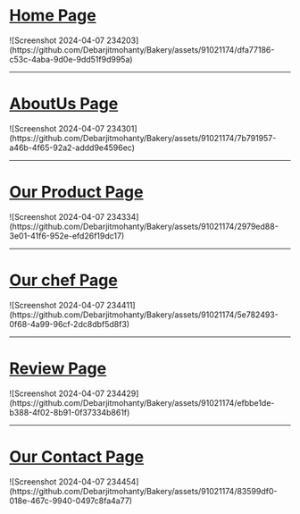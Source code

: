 <h1><u>Home Page</u></h1>
![Screenshot 2024-04-07 234203](https://github.com/Debarjitmohanty/Bakery/assets/91021174/dfa77186-c53c-4aba-9d0e-9dd51f9d995a)
<hr>
<h1><u>AboutUs Page</u></h1>
![Screenshot 2024-04-07 234301](https://github.com/Debarjitmohanty/Bakery/assets/91021174/7b791957-a46b-4f65-92a2-addd9e4596ec)
<hr>
<h1><u>Our Product Page</u></h1>
![Screenshot 2024-04-07 234334](https://github.com/Debarjitmohanty/Bakery/assets/91021174/2979ed88-3e01-41f6-952e-efd26f19dc17)
<hr>
<h1><u>Our chef Page</u></h1>
![Screenshot 2024-04-07 234411](https://github.com/Debarjitmohanty/Bakery/assets/91021174/5e782493-0f68-4a99-96cf-2dc8dbf5d8f3)
<hr>
<h1><u>Review Page</u></h1>
![Screenshot 2024-04-07 234429](https://github.com/Debarjitmohanty/Bakery/assets/91021174/efbbe1de-b388-4f02-8b91-0f37334b861f)
<hr>
<h1><u>Our Contact Page</u></h1>
![Screenshot 2024-04-07 234454](https://github.com/Debarjitmohanty/Bakery/assets/91021174/83599df0-018e-467c-9940-0497c8fa4a77)
